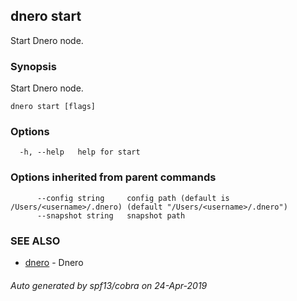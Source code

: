## dnero start

Start Dnero node.

### Synopsis

Start Dnero node.

```
dnero start [flags]
```

### Options

```
  -h, --help   help for start
```

### Options inherited from parent commands

```
      --config string     config path (default is /Users/<username>/.dnero) (default "/Users/<username>/.dnero")
      --snapshot string   snapshot path
```

### SEE ALSO

* [dnero](dnero.md)	 - Dnero

###### Auto generated by spf13/cobra on 24-Apr-2019
